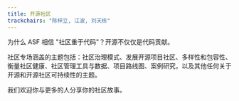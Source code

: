```yaml
---
title: 开源社区
trackchairs: "陈梓立, 江波, 刘天栋"
---
```



为什么 ASF 相信 "社区重于代码"？开源不仅仅是代码贡献。

社区专场涵盖的主题包括：社区治理模式、发展开源项目社区、多样性和包容性、衡量社区健康、社区管理工具与数据、项目路线图、案例研究，以及其他任何关于开源和开源社区可持续性的主题。

我们欢迎你与更多的人分享你的社区故事。
